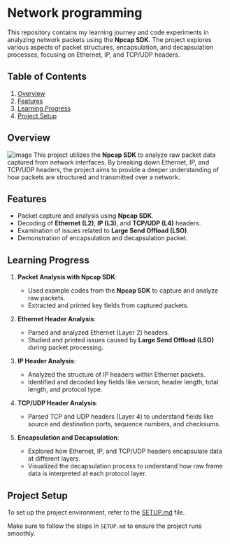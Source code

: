 # Network programming

This repository contains my learning journey and code experiments in analyzing network packets using the **Npcap SDK**. The project explores various aspects of packet structures, encapsulation, and decapsulation processes, focusing on Ethernet, IP, and TCP/UDP headers.


## Table of Contents

1. [Overview](#overview)
2. [Features](#features)
3. [Learning Progress](#learning-progress)
4. [Project Setup](#project-setup)



## Overview
![image](https://github.com/user-attachments/assets/c9f4e59e-198e-48df-9db5-c06ba74cdf8e)
This project utilizes the **Npcap SDK** to analyze raw packet data captured from network interfaces. By breaking down Ethernet, IP, and TCP/UDP headers, the project aims to provide a deeper understanding of how packets are structured and transmitted over a network.



## Features

- Packet capture and analysis using **Npcap SDK**.
- Decoding of **Ethernet (L2)**, **IP (L3)**, and **TCP/UDP (L4)** headers.
- Examination of issues related to **Large Send Offload (LSO)**.
- Demonstration of encapsulation and decapsulation packet.



## Learning Progress

1. **Packet Analysis with Npcap SDK**:
   - Used example codes from the **Npcap SDK** to capture and analyze raw packets.
   - Extracted and printed key fields from captured packets.

2. **Ethernet Header Analysis**:
   - Parsed and analyzed Ethernet (Layer 2) headers.
   - Studied and printed issues caused by **Large Send Offload (LSO)** during packet processing.

3. **IP Header Analysis**:
   - Analyzed the structure of IP headers within Ethernet packets.
   - Identified and decoded key fields like version, header length, total length, and protocol type.

4. **TCP/UDP Header Analysis**:
   - Parsed TCP and UDP headers (Layer 4) to understand fields like source and destination ports, sequence numbers, and checksums.

5. **Encapsulation and Decapsulation**:
   - Explored how Ethernet, IP, and TCP/UDP headers encapsulate data at different layers.
   - Visualized the decapsulation process to understand how raw frame data is interpreted at each protocol layer.



## Project Setup

To set up the project environment, refer to the [SETUP.md](Network-programming/NpcapSamples/SETTING.md) file.

Make sure to follow the steps in `SETUP.md` to ensure the project runs smoothly.
